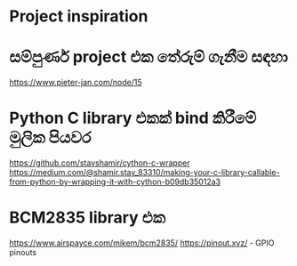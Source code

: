 Project inspiration
========================

සම්පුර්ණ project එක තේරුම් ගැනීම සඳහා
===================================
https://www.pieter-jan.com/node/15

Python C library එකක් bind කිරීමේ මුලික පියවර
============================================
https://github.com/stavshamir/cython-c-wrapper
https://medium.com/@shamir.stav_83310/making-your-c-library-callable-from-python-by-wrapping-it-with-cython-b09db35012a3

BCM2835 library එක
====================
https://www.airspayce.com/mikem/bcm2835/
https://pinout.xyz/ -  GPIO pinouts
